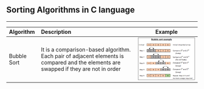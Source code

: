 ## Sorting Algorithms in C language
___

| Algorithm     | Description   | Example   |
|:-------------|:-------------|:---------:|
|Bubble Sort   | It is a comparison-based algorithm.<br>Each pair of adjacent elements is compared and the elements are swapped if they are not in order| ![img src](https://github.com/ahauserus/c-crash-course/blob/main/images/bubble-sort.png?raw=true) |


<!-- 1. Bubble Sort<br> -->
<!-- 2. Selection Sort<br> -->
<!-- 3. Insertion Sort<br> -->
<!-- 4. Merge Sort<br> -->
<!-- 5. Quick Sort<br> -->

